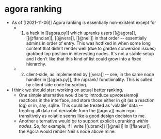 # agora ranking

- As of [[2021-11-06]] Agora ranking is essentially non-existent except for
  - 1. a hack in [[agora.py]] which upranks users [[@agora]], [[@flancian]], [[@vera]], [[@neil]] in that order -- essentially admins in order of entry. This was hotfixed in when some long content that didn't render well (due to garden conversion issues) grabbed top position in interesting nodes. It's not a stable setup and I don't like that this kind of list could grow into a fixed hierarchy.
  - 2. client-side, as implemented by [[vera]] -- see, in the same node handler in [[agora.py]], the /uprank/ functionality. This is called by client side code for sorting.
- I think we should start working on actual better ranking.
  - One simple alternative would be to introduce upvotes/emoji reactions in the interface, and store those either in git (as a reaction log) or in, say, sqlite. This could be treated as 'volatile' data -- treating all data not derivable from the [[agora]] main repo transitively as volatile seems like a good design decision to me.
  - Another alternative would be to support explicit upranking *within nodes*. So, for example, if I write [[uprank]] [[@neil]] in [[flaneur]], the Agora would render Neil's node above mine.